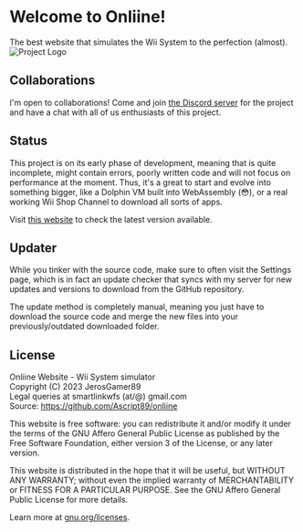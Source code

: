 # Welcome to Onliine!
The best website that simulates the Wii System to the perfection (almost).
![Project Logo](https://raw.githubusercontent.com/Ascript89/onliine/main/assets/logotype.png)

## Collaborations
I'm open to collaborations! Come and join [the Discord server](https://discord.gg/qMdZZkps2E)
for the project and have a chat with all of us enthusiasts of this project.

## Status
This project is on its early phase of development, meaning that is quite incomplete,
might contain errors, poorly written code and will not focus on performance at the moment.
Thus, it's a great to start and evolve into something bigger, like a Dolphin VM built into
WebAssembly (😳), or a real working Wii Shop Channel to download all sorts of apps.

Visit [this website](https://jerosgamer.me/res/sysver.txt) to check the latest version available.

## Updater
While you tinker with the source code, make sure to often visit the Settings page, which is
in fact an update checker that syncs with my server for new updates and versions to download
from the GitHub repository.

The update method is completely manual, meaning you just have to download the source code
and merge the new files into your previously/outdated downloaded folder.

## License
Onliine Website - Wii System simulator<br>
Copyright (C) 2023 JerosGamer89<br>
Legal queries at smartlinkwfs (at/@) gmail.com<br>
Source: https://github.com/Ascript89/onliine<br>

This website is free software: you can redistribute it and/or modify
it under the terms of the GNU Affero General Public License as published
by the Free Software Foundation, either version 3 of the License, or any later version.

This website is distributed in the hope that it will be useful,
but WITHOUT ANY WARRANTY; without even the implied warranty of
MERCHANTABILITY or FITNESS FOR A PARTICULAR PURPOSE. See the
GNU Affero General Public License for more details.

Learn more at [gnu.org/licenses](https://www.gnu.org/licenses/).
